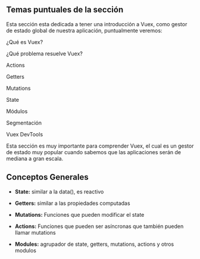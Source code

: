 ## Temas puntuales de la sección

Esta sección esta dedicada a tener una introducción a Vuex, como gestor de estado global de nuestra aplicación, puntualmente veremos:

¿Qué es Vuex?

¿Qué problema resuelve Vuex?

Actions

Getters

Mutations

State

Módulos

Segmentación

Vuex DevTools

Esta sección es muy importante para comprender Vuex, el cual es un gestor de estado muy popular cuando sabemos que las aplicaciones serán de mediana a gran escala.

## Conceptos Generales

- **State:** similar a la data(), es reactivo

- **Getters:** similar a las propiedades computadas

- **Mutations:** Funciones que pueden modificar el state

- **Actions:** Funciones que pueden ser asíncronas que también pueden llamar mutations

- **Modules:** agrupador de state, getters, mutations, actions y otros modulos
